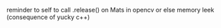 reminder to self to call .release() on Mats in opencv or else memory leek (consequence of yucky c++)